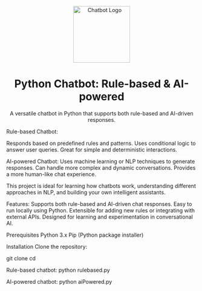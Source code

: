 <p align="center">
  <img src="assets/logo.png" alt="Chatbot Logo" width="150"/>
</p>

<h1 align="center">Python Chatbot: Rule-based & AI-powered</h1>

<p align="center">
  A versatile chatbot in Python that supports both rule-based and AI-driven responses.
</p>



Rule-based Chatbot:

Responds based on predefined rules and patterns.
Uses conditional logic to answer user queries.
Great for simple and deterministic interactions.

AI-powered Chatbot:
Uses machine learning or NLP techniques to generate responses.
Can handle more complex and dynamic conversations.
Provides a more human-like chat experience.

This project is ideal for learning how chatbots work, understanding different approaches in NLP, and building your own intelligent assistants.

Features:
Supports both rule-based and AI-driven chat responses.
Easy to run locally using Python.
Extensible for adding new rules or integrating with external APIs.
Designed for learning and experimentation in conversational AI.


Prerequisites
Python 3.x
Pip (Python package installer)

Installation
Clone the repository:

git clone 
cd <repo-folder>



Rule-based chatbot:
python rulebased.py

AI-powered chatbot:
python aiPowered.py
